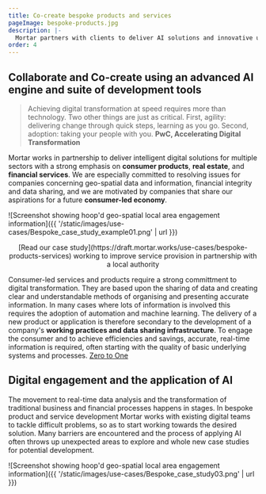 ```yaml
---
title: Co-create bespoke products and services
pageImage: bespoke-products.jpg
description: |-
  Mortar partners with clients to deliver AI solutions and innovative user engagement alongside resolving data issues concerning compliance, security and identity.
order: 4
---
```


Collaborate and Co-create using an advanced AI engine and suite of development tools
-----------------------------------------------------------------------------------------------------

> Achieving digital transformation at speed requires more than technology. Two other things are just as critical. First, agility: delivering change through quick steps, learning as you go. Second, adoption: taking your people with you.
> **PwC, Accelerating Digital Transformation**

Mortar works in partnership to deliver intelligent digital solutions for multiple sectors with a strong emphasis on **consumer products**, **real estate**, and **financial services**. We are especially committed to resolving issues for companies concerning geo-spatial data and information, financial integrity and data sharing, and we are motivated by companies that share our aspirations for a future **consumer-led economy**.

![Screenshot showing hoop'd geo-spatial local area engagement information]({{ '/static/images/use-cases/Bespoke_case_study_example01.png' | url }})
<div align="center">
[Read our case study](https://draft.mortar.works/use-cases/bespoke-products-services) working to improve service provision in partnership with a local authority 
</div>

Consumer-led services and products require a strong committment to digital transformation. They are based upon the sharing of data and creating clear and understandable methods of organising and presenting accurate information. In many cases where lots of information is involved this requires the adoption of automation and machine learning. The delivery of a new product or application is therefore secondary to the development of a company's **working practices and data sharing infrastructure**. To engage the consumer and to achieve efficiencies and savings, accurate, real-time information is required, often starting with the quality of basic underlying systems and processes. [Zero to One](https://en.wikipedia.org/wiki/Zero_to_One)

Digital engagement and the application of AI
-----------------------------------------------------------------------------------------------------

The movement to real-time data analysis and the transformation of traditional business and financial processes happens in stages. In bespoke product and service development Mortar works with existing digital teams to tackle difficult problems, so as to start working towards the desired solution. Many barriers are encountered and the process of applying AI often throws up unexpected areas to explore and whole new case studies for potential development.

![Screenshot showing hoop'd geo-spatial local area engagement information]({{ '/static/images/use-cases/Bespoke_case_study03.png' | url }})
